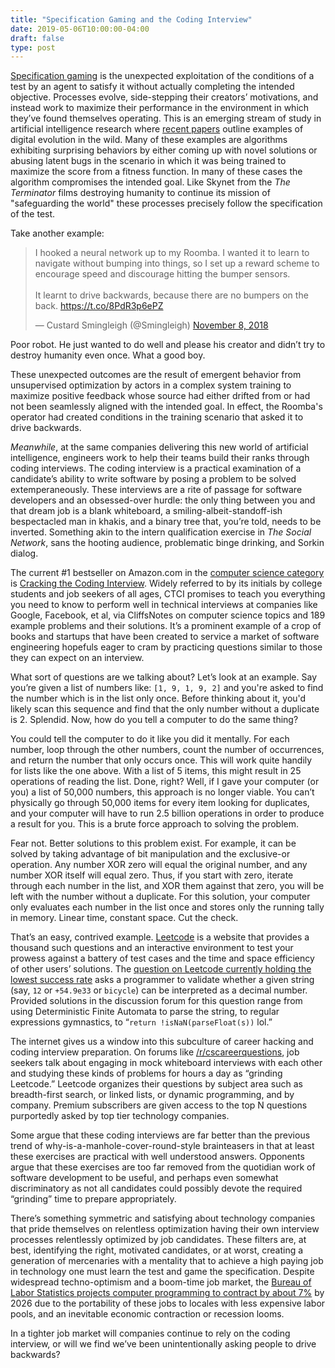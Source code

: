 ```yaml
---
title: "Specification Gaming and the Coding Interview"
date: 2019-05-06T10:00:00-04:00
draft: false
type: post
---
```


[Specification gaming][0] is the unexpected exploitation of the conditions of a
test by an agent to satisfy it without actually completing the intended
objective. Processes evolve, side-stepping their creators’ motivations, and
instead work to maximize their performance in the environment in which they’ve
found themselves operating. This is an emerging stream of study in artificial
intelligence research where [recent papers][1] outline examples of digital
evolution in the wild. Many of these examples are algorithms exhibiting
surprising behaviors by either coming up with novel solutions or abusing latent
bugs in the scenario in which it was being trained to maximize the score from a
fitness function.  In many of these cases the algorithm compromises the intended
goal. Like Skynet from the _The Terminator_ films destroying humanity to
continue its mission of "safeguarding the world" these processes precisely
follow the specification of the test.

Take another example:

<blockquote class="twitter-tweet" data-cards="hidden"
data-conversation="none"><p lang="en" dir="ltr">I hooked a neural network up to
my Roomba. I wanted it to learn to navigate without bumping into things, so I
set up a reward scheme to encourage speed and discourage hitting the bumper
sensors.<br><br>It learnt to drive backwards, because there are no bumpers on
the back. <a
href="https://t.co/8PdR3p6ePZ">https://t.co/8PdR3p6ePZ</a></p>&mdash; Custard
Smingleigh (@Smingleigh) <a
href="https://twitter.com/Smingleigh/status/1060325665671692288?ref_src=twsrc%5Etfw">November
8, 2018</a></blockquote>

Poor robot. He just wanted to do well and please his creator and didn’t try to
destroy humanity even once. What a good boy.

These unexpected outcomes are the result of emergent behavior from unsupervised
optimization by actors in a complex system training to maximize positive
feedback whose source had either drifted from or had not been seamlessly aligned
with the intended goal. In effect, the Roomba's operator had created conditions
in the training scenario that asked it to drive backwards.

_Meanwhile_, at the same companies delivering this new world of artificial
intelligence, engineers work to help their teams build their ranks through
coding interviews. The coding interview is a practical examination of a
candidate’s ability to write software by posing a problem to be solved
extemperaneously. These interviews are a rite of passage for software developers
and an obsessed-over hurdle: the only thing between you and that dream job is a
blank whiteboard, a smiling-albeit-standoff-ish bespectacled man in khakis, and
a binary tree that, you’re told, needs to be inverted. Something akin to the
intern qualification exercise in _The Social Network_, sans the hooting
audience, problematic binge drinking, and Sorkin dialog.

The current #1 bestseller on Amazon.com in the [computer science category][2]
is [Cracking the Coding Interview][3]. Widely referred to by its initials by
college students and job seekers of all ages, CTCI promises to teach you
everything you need to know to perform well in technical interviews at
companies like Google, Facebook, et al, via CliffsNotes on computer science
topics and 189 example problems and their solutions. It’s a prominent example of
a crop of books and startups that have been created to service a market of
software engineering hopefuls eager to cram by practicing questions similar to
those they can expect on an interview.

What sort of questions are we talking about? Let’s look at an example. Say
you’re given a list of numbers like: `[1, 9, 1, 9, 2]` and you're asked to find
the number which is in the list only once. Before thinking about it, you'd
likely scan this sequence and find that the only number without a duplicate is
2. Splendid. Now, how do you tell a computer to do the same thing?

You could tell the computer to do it like you did it mentally. For each number,
loop through the other numbers, count the number of occurrences, and return the
number that only occurs once. This will work quite handily for lists like the
one above. With a list of 5 items, this might result in 25 operations of reading
the list. Done, right? Well, if I gave your computer (or you) a list of 50,000
numbers, this approach is no longer viable. You can’t physically go through
50,000 items for every item looking for duplicates, and your computer will have
to run 2.5 billion operations in order to produce a result for you. This is a
brute force approach to solving the problem.

Fear not. Better solutions to this problem exist. For example, it can be solved
by taking advantage of bit manipulation and the exclusive-or operation.
Any number XOR zero will equal the original number, and any number XOR itself
will equal zero. Thus, if you start with zero, iterate through each number in
the list, and XOR them against that zero, you will be left with the number
without a duplicate. For this solution, your computer only evaluates each number
in the list once and stores only the running tally in memory. Linear time,
constant space. Cut the check.

That’s an easy, contrived example. [Leetcode][4] is a website that provides a
thousand such questions and an interactive environment to test your prowess
against a battery of test cases and the time and space efficiency of other
users’ solutions. The [question on Leetcode currently holding the lowest success
rate][5] asks a programmer to validate whether a given string (say, `12` or
`+54.9e33` or `bicycle`) can be interpreted as a decimal number. Provided
solutions in the discussion forum for this question range from using
Deterministic Finite Automata to parse the string, to regular expressions
gymnastics, to “`return !isNaN(parseFloat(s))` lol.”

The internet gives us a window into this subculture of career hacking and
coding interview preparation. On forums like [/r/cscareerquestions][6], job
seekers talk about engaging in mock whiteboard interviews with each other and
studying these kinds of problems for hours a day as “grinding Leetcode.”
Leetcode organizes their questions by subject area such as breadth-first
search, or linked lists, or dynamic programming, and by company. Premium
subscribers are given access to the top N questions purportedly asked by top
tier technology companies.

Some argue that these coding interviews are far better than the previous trend
of why-is-a-manhole-cover-round-style brainteasers in that at least these
exercises are practical with well understood answers. Opponents argue that these
exercises are too far removed from the quotidian work of software development to
be useful, and perhaps even somewhat discriminatory as not all candidates could
possibly devote the required “grinding” time to prepare appropriately.

There’s something symmetric and satisfying about technology companies that pride
themselves on relentless optimization having their own interview processes
relentlessly optimized by job candidates. These filters are, at best,
identifying the right, motivated candidates, or at worst, creating a generation
of mercenaries with a mentality that to achieve a high paying job in
technology one must learn the test and game the specification.  Despite
widespread techno-optimism and a boom-time job market, the [Bureau of Labor
Statistics projects computer programming to contract by about 7%][7] by 2026 due
to the portability of these jobs to locales with less expensive labor pools, and
an inevitable economic contraction or recession looms.

In a tighter job market will companies continue to rely on the coding
interview, or will we find we’ve been unintentionally asking people to drive
backwards?

[0]: https://vkrakovna.wordpress.com/2018/04/02/specification-gaming-examples-in-ai/
[1]: https://arxiv.org/pdf/1803.03453.pdf?
[2]: https://www.amazon.com/Best-Sellers-Books-Computer-Science/zgbs/books/3508
[3]: https://www.amazon.com/Cracking-Coding-Interview-Programming-Questions/dp/0984782850/ref=zg_bs_3508_1?_encoding=UTF8&psc=1&refRID=TTX7Z2JWRFQ8SWBBS3TD
[4]: https://leetcode.com
[5]: https://leetcode.com/problems/valid-number/
[6]: https://reddit.com/r/cscareerquestions
[7]: https://www.bls.gov/ooh/computer-and-information-technology/computer-programmers.htm
